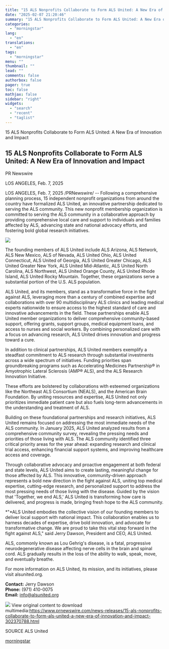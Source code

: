 ```yaml
---
title: "15 ALS Nonprofits Collaborate to Form ALS United: A New Era of Innovation and Impact"
date: "2025-02-07 21:20:46"
summary: "15 ALS Nonprofits Collaborate to Form ALS United: A New Era of Innovation and Impact 15 ALS Nonprofits Collaborate to Form ALS United: A New Era of Innovation and Impact PR Newswire LOS ANGELES, Feb. 7, 2025 LOS ANGELES, Feb. 7, 2025 /PRNewswire/ -- Following a comprehensive planning process, 15..."
categories:
  - "morningstar"
lang:
  - "en"
translations:
  - "en"
tags:
  - "morningstar"
menu: ""
thumbnail: ""
lead: ""
comments: false
authorbox: false
pager: true
toc: false
mathjax: false
sidebar: "right"
widgets:
  - "search"
  - "recent"
  - "taglist"
---
```


15 ALS Nonprofits Collaborate to Form ALS United: A New Era of Innovation and Impact

15 ALS Nonprofits Collaborate to Form ALS United: A New Era of Innovation and Impact
------------------------------------------------------------------------------------

PR Newswire

LOS ANGELES, Feb. 7, 2025


LOS ANGELES, Feb. 7, 2025 /PRNewswire/ -- Following a comprehensive planning process, 15 independent nonprofit organizations from around the country have formalized ALS United, an innovative partnership dedicated to serving the ALS community. This new nonprofit membership organization is committed to serving the ALS community in a collaborative approach by providing comprehensive local care and support to individuals and families affected by ALS, advancing state and national advocacy efforts, and fostering bold global research initiatives.

[![](https://mma.prnewswire.com/media/2615076/ALS_United_1_Logo.jpg)](https://mma.prnewswire.com/media/2615076/ALS_United_1_Logo.html)

The founding members of ALS United include ALS Arizona, ALS Network, ALS New Mexico, ALS of Nevada, ALS United Ohio, ALS United Connecticut, ALS United of Georgia, ALS United Greater Chicago, ALS United Greater New York, ALS United Mid-Atlantic, ALS United North Carolina, ALS Northwest, ALS United Orange County, ALS United Rhode Island, ALS United Rocky Mountain. Together, these organizations serve a substantial portion of the U.S. ALS population.

ALS United, and its members, stand as a transformative force in the fight against ALS, leveraging more than a century of combined expertise and collaborations with over 90 multidisciplinary ALS clinics and leading medical experts nationwide to ensure access to the highest standard of care and innovative advancements in the field. These partnerships enable ALS United member organizations to deliver comprehensive community-based support, offering grants, support groups, medical equipment loans, and access to nurses and social workers. By combining personalized care with a focus on advancing research, ALS United drives innovation and progress toward a cure.

In addition to clinical partnerships, ALS United members exemplify a steadfast commitment to ALS research through substantial investments across a wide spectrum of initiatives. Funding priorities span groundbreaking programs such as Accelerating Medicines Partnership® in Amyotrophic Lateral Sclerosis (AMP® ALS), and the ALS Research Innovation Initiative.

These efforts are bolstered by collaborations with esteemed organizations like the Northeast ALS Consortium (NEALS), and the American Brain Foundation. By uniting resources and expertise, ALS United not only prioritizes immediate patient care but also fuels long-term advancements in the understanding and treatment of ALS.

Building on these foundational partnerships and research initiatives, ALS United remains focused on addressing the most immediate needs of the ALS community. In January 2025, ALS United analyzed results from a comprehensive community survey, revealing the pressing needs and priorities of those living with ALS. The ALS community identified three critical priority areas for the year ahead: expanding research and clinical trial access, enhancing financial support systems, and improving healthcare access and coverage.

Through collaborative advocacy and proactive engagement at both federal and state levels, ALS United aims to create lasting, meaningful change for those affected by ALS. This innovative, community-driven approach represents a bold new direction in the fight against ALS, uniting top medical expertise, cutting-edge research, and personalized support to address the most pressing needs of those living with the disease. Guided by the vision that 'Together, we end ALS,' ALS United is transforming how care is delivered, and progress is made, bringing fresh hope to the ALS community.

*"*ALS United embodies the collective vision of our founding members to deliver local support with national impact. This collaboration enables us to harness decades of expertise, drive bold innovation, and advocate for transformative change. We are proud to take this vital step forward in the fight against ALS," said Jerry Dawson, President and CEO, ALS United.

ALS, commonly known as Lou Gehrig's disease, is a fatal, progressive neurodegenerative disease affecting nerve cells in the brain and spinal cord. ALS gradually results in the loss of the ability to walk, speak, move, and eventually breathe.

For more information on ALS United, its mission, and its initiatives, please visit alsunited.org.

**Contact:** Jerry Dawson   
**Phone:** (971) 410-0075   
**Email:** [info@alsunited.org](mailto:info@alsunited.org )

 ![](https://c212.net/c/img/favicon.png?sn=LA14164&sd=2025-02-07) View original content to download multimedia:<https://www.prnewswire.com/news-releases/15-als-nonprofits-collaborate-to-form-als-united-a-new-era-of-innovation-and-impact-302370788.html>

SOURCE ALS United

[morningstar](https://www.morningstar.com/news/pr-newswire/20250207la14164/15-als-nonprofits-collaborate-to-form-als-united-a-new-era-of-innovation-and-impact)

